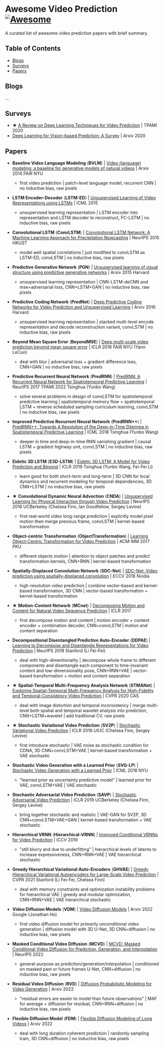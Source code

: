 # Awesome Video Prediction [![Awesome](https://cdn.rawgit.com/sindresorhus/awesome/d7305f38d29fed78fa85652e3a63e154dd8e8829/media/badge.svg)](https://github.com/sindresorhus/awesome)
A curated list of awesome video prediction papers with brief summary.

## Table of Contents
* [Blogs](#Blogs)
* [Surveys](#Surveys)
* [Papers](#Papers)

## Blogs
...

## Surveys
* ★ [A Review on Deep Learning Techniques for Video Prediction](https://arxiv.org/abs/2004.05214) | TPAMI 2020
* [Deep Learning for Vision-based Prediction: A Survey](https://arxiv.org/abs/2007.00095) | Arxiv 2020

## Papers
* **Baseline Video Language Modeling** (**BVLM**) | [Video (language) modeling: a baseline for generative models of natural videos](https://arxiv.org/abs/1412.6604) | Arxiv 2014 FAIR NYU
  * first video prediction | patch-level language model, recurrent CNN | no inductive bias, raw pixels

* **LSTM Encoder-Decoder** (**LSTM-ED**) | [Unsupervised Learning of Video Representations using LSTMs](https://arxiv.org/abs/1502.04681) | ICML 2015
  * unsupervised learning representation | LSTM encoder into representation and LSTM decoder to reconstruct, FC-LSTM | no inductive bias, raw pixels

* **Convolutional LSTM** (**ConvLSTM**) | [Convolutional LSTM Network: A Machine Learning Approach for Precipitation Nowcasting](https://arxiv.org/abs/1506.04214) | NeurIPS 2015 HKUST
  * model well spatial correlations | just modified to convLSTM as LSTM-ED, convLSTM | no inductive bias, raw pixels

* **Predictive Generative Network** (**PGN**) | [Unsupervised learning of visual structure using predictive generative networks](https://arxiv.org/abs/1511.06380) | Arxiv 2015 Harvard
  * unsupervised learning representation | CNN-LSTM-deCNN and mse+adversarial loss, CNN+LSTM+GAN | no inductive bias, raw pixels

* **Predictive Coding Network** (**PredNet**) | [Deep Predictive Coding Networks for Video Prediction and Unsupervised Learning](https://arxiv.org/abs/1605.08104) | Arxiv 2016 Harvard
  * unsupervised learning representation | stacked multi-level encode representation and decode reconstruction variant, convLSTM | no inductive bias, raw pixels

* **Beyond Mean Square Error** (**BeyondMSE**) | [Deep multi-scale video prediction beyond mean square error](https://arxiv.org/abs/1511.05440) | ICLR 2016 FAIR NYU (Yann LeCun)
  * deal with blur | adversarial loss + gradient difference loss, CNN+GAN | no inductive bias, raw pixels

* **Predictive Recurrent Neural Network** (**PredRNN**) | [PredRNN: A Recurrent Neural Network for Spatiotemporal Predictive Learning](https://arxiv.org/abs/2103.09504) | NeurIPS 2017 TPAMI 2022 Tsinghua (Yunbo Wang)
  * solve several problems in design of convLSTM for spatiotemporal predictive learning | spatiotemporal memory flow + spatiotemporal LSTM + reverse scheduled sampling curriculum learning, convLSTM | no inductive bias, raw pixels

* **Improved Predictive Recurrent Neural Network** (**PredRNN++**) | [PredRNN++: Towards A Resolution of the Deep-in-Time Dilemma in Spatiotemporal Predictive Learning](https://arxiv.org/abs/1804.06300) | ICML 2018 Tsinghua (Yunbo Wang)
  * deeper in time and deep-in-time RNN vanishing gradient | causal LSTM + gradient highway unit, convLSTM | no inductive bias, raw pixels

* **Eidetic 3D LSTM** (**E3D-LSTM**) | [Eidetic 3D LSTM: A Model for Video Prediction and Beyond](https://openreview.net/forum?id=B1lKS2AqtX) | ICLR 2019 Tsinghua (Yunbo Wang, Fei-Fei Li)
  * learn good for both short-term and long-term | 3D CNN for local dynamics and recurrent modeling for temporal dependencies, 3D CNN+LSTM | no inductive bias, raw pixels

* ★ **Convolutional Dynamic Neural Advection** (**CNDA**) | [Unsupervised Learning for Physical Interaction through Video Prediction](https://arxiv.org/abs/1605.07157) | NeurIPS 2016 UCBerkeley (Chelsea Finn, Ian Goodfellow, Sergey Levine)
  * first real-world video long-range prediction | explicitly model pixel motion then merge previous frame, convLSTM | kernel-based transformation

* **Object-centric Transformation** (**ObjectTransformation**) | [Learning Object-Centric Transformation for Video Prediction](https://dl.acm.org/doi/10.1145/3123266.3123349) | ACM-MM 2017 PKU
  * different objects motion | attention to object patches and predict transformation kernels, CNN+RNN | kernel-based transformation

* **Spatially-Displaced Convolution Network** (**SDC-Net**) | [SDC-Net: Video prediction using spatially-displaced convolution](https://arxiv.org/abs/1811.00684) | ECCV 2018 Nvidia
  * high-resolution video prediction | combine vector-based and kernel-based transformation, 3D CNN | vector-based transformation + kernel-based transformation

* ★ **Motion-Content Network** (**MCnet**) | [Decomposing Motion and Content for Natural Video Sequence Prediction](https://arxiv.org/abs/1706.08033) | ICLR 2017
  * first decompose motion and content | motion encoder + content encoder + combination decoder, CNN+convLSTM | motion and content separation

* **Decompositional Disentangled Predictive Auto-Encoder** (**DDPAE**) | [Learning to Decompose and Disentangle Representations for Video Prediction](https://arxiv.org/abs/1806.04166) | NeurIPS 2018 Stanford (Li Fei-Fei)
  * deal with high-dimentionality | decompose whole frame to different components and disentangle each component to time-invariant content and low-dimensionality pose, CNN+RNN+VAE | vector-based transformation + motion and content separation

* ★ **Spatial-Temporal Multi-Frequency Analysis Network** (**STMANet**) | [Exploring Spatial-Temporal Multi-Frequency Analysis for High-Fidelity and Temporal-Consistency Video Prediction](https://arxiv.org/abs/2002.09905) | CVPR 2020 CAS
  * deal with image distortion and temporal inconsistency | merge multi-level both spatial and temporal wavelet analysis into prediction, CNN+LSTM+wavelet | add traditional CV, raw pixels

* ★ **Stochastic Variational Video Prediction** (**SV2P**) | [Stochastic Variational Video Prediction](https://arxiv.org/abs/1710.11252) | ICLR 2018 UIUC (Chelsea Finn, Sergey Levine)
  * first introduce stochastic | VAE noise as stochastic condition for CDNA, 3D CNN+convLSTM+VAE | kernel-based transformation + VAE stochastic

* **Stochastic Video Generation with a Learned Prior** (**SVG-LP**) | [Stochastic Video Generation with a Learned Prior](https://arxiv.org/abs/1802.07687) | ICML 2018 NYU
  * "learned prior as uncertainty predictive model" | learned prior for VAE, convLSTM+VAE | VAE stochastic

* **Stochastic Adversarial Video Prediction** (**SAVP**) | [Stochastic Adversarial Video Prediction](https://arxiv.org/abs/1804.01523) | ICLR 2019 UCBerkeley (Chelsea Finn, Sergey Levine)
  * bring together stochastic and realistic | VAE-GAN for SV2P, 3D CNN+convLSTM+VAE+GAN | kernel-based transformation + VAE stochastic

* **Hierarchical VRNN** (**Hierarchical-VRNN**) | [Improved Conditional VRNNs for Video Prediction](https://arxiv.org/abs/1904.12165) | ICCV 2019
  * "still blurry and due to underfitting" | hierarchical levels of latents to increase expressiveness, CNN+RNN+VAE | VAE hierarchical stochastic

* **Greedy Hierarchical Variational Auto-Encoders** (**GHVAE**) | [Greedy Hierarchical Variational Autoencoders for Large-Scale Video Prediction](https://arxiv.org/abs/2103.04174) | CVPR 2021 Stanford (Li Fei-Fei, Chelsea Finn)
  * deal with memory constraints and optimization instability problems for hierarchical VAE | greedy and modular optimization, CNN+RNN+VAE | VAE hierarchical stochastic

* **Video Diffusion Models** (**VDM**) | [Video Diffusion Models](https://arxiv.org/abs/2204.03458) | Arxiv 2022 Google (Jonathan Ho)
  * first video diffusion model for primarily unconditional video generation | diffusion model with 3D U-Net, 3D CNN+diffusion | no inductive bias, raw pixels

* **Masked Conditional Video Diffusion** (**MCVD**) | [MCVD: Masked Conditional Video Diffusion for Prediction, Generation, and Interpolation](https://arxiv.org/abs/2205.09853) | NeurIPS 2022
  * general-purpose as prediction/generation/interpolation | conditioned on masked past or future frames U-Net, CNN+diffusion | no inductive bias, raw pixels

* **Residual Video Diffusion** (**RVD**) | [Diffusion Probabilistic Modeling for Video Generation](https://arxiv.org/abs/2203.09481) | Arxiv 2022
  * "residual errors are easier to model than future observations" | MAF for average + diffusion for residual, CNN+RNN+diffusion | no inductive bias, raw pixels

* **Flexible Diffusion Model** (**FDM**) | [Flexible Diffusion Modeling of Long Videos](https://arxiv.org/abs/2205.11495) | Arxiv 2022
  * deal with long duration coherent prediction | randomly sampling train, 3D CNN+diffusion | no inductive bias, raw pixels
